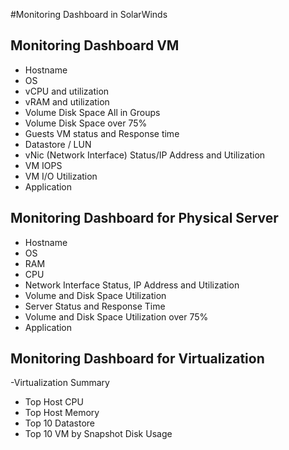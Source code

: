 #Monitoring Dashboard in SolarWinds

## Monitoring Dashboard VM 
- Hostname
- OS 
- vCPU and utilization
- vRAM  and utilization
- Volume Disk Space All in Groups 
- Volume Disk Space over 75%
- Guests VM status and Response time
- Datastore / LUN 
- vNic (Network Interface) Status/IP Address and Utilization
- VM IOPS
- VM I/O Utilization 
- Application 

## Monitoring Dashboard for Physical Server
- Hostname
- OS
- RAM
- CPU
- Network Interface Status, IP Address and Utilization 
- Volume and Disk Space Utilization 
- Server Status and Response Time
- Volume and Disk Space Utilization over 75%
- Application

## Monitoring Dashboard for Virtualization 
-Virtualization Summary 
- Top Host CPU
- Top Host Memory
- Top 10 Datastore 
- Top 10 VM by Snapshot Disk Usage 
	

